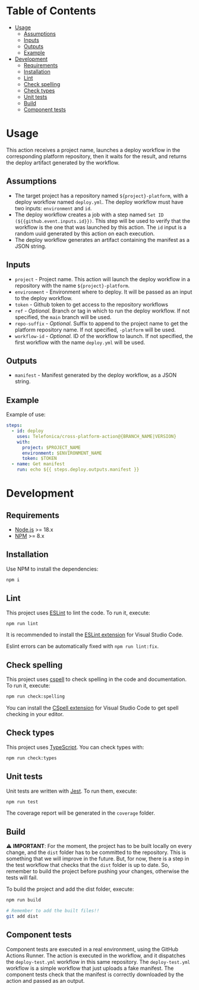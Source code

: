# Table of Contents

* [Usage](#usage)
  * [Assumptions](#assumptions)
  * [Inputs](#inputs)
  * [Outputs](#outputs)
  * [Example](#example)
* [Development](#development)
  * [Requirements](#requirements)
  * [Installation](#installation)
  * [Lint](#lint)
  * [Check spelling](#check-spelling)
  * [Check types](#check-types)
  * [Unit tests](#unit-tests)
  * [Build](#build)
  * [Component tests](#component-tests)


# Usage

This action receives a project name, launches a deploy workflow in the corresponding platform repository, then it waits for the result, and returns the deploy artifact generated by the workflow.

## Assumptions

- The target project has a repository named `${project}-platform`, with a deploy workflow named `deploy.yml`. The deploy workflow must have two inputs: `environment` and `id`.
- The deploy workflow creates a job with a step named `Set ID (${{github.event.inputs.id}})`. This step will be used to verify that the workflow is the one that was launched by this action. The `id` input is a random uuid generated by this action on each execution.
- The deploy workflow generates an artifact containing the manifest as a JSON string.

## Inputs

- `project` - Project name. This action will launch the deploy workflow in a repository with the name `${project}-platform`.
- `environment` - Environment where to deploy. It will be passed as an input to the deploy workflow.
- `token` - Github token to get access to the repository workflows
- `ref` - _Optional_. Branch or tag in which to run the deploy workflow. If not specified, the `main` branch will be used.
- `repo-suffix` - _Optional_. Suffix to append to the project name to get the platform repository name. If not specified, `-platform` will be used.
- `workflow-id` - _Optional_. ID of the workflow to launch. If not specified, the first workflow with the name `deploy.yml` will be used.

## Outputs

- `manifest` - Manifest generated by the deploy workflow, as a JSON string.

## Example

Example of use:

```yaml
steps:
  - id: deploy
    uses: Telefonica/cross-platform-action@{BRANCH_NAME|VERSION}
    with:
      project: $PROJECT_NAME
      environment: $ENVIRONMENT_NAME
      token: $TOKEN
  - name: Get manifest
    run: echo ${{ steps.deploy.outputs.manifest }}
```

# Development

## Requirements

* [Node.js](https://nodejs.org/en/) >= 18.x
* [NPM](https://www.npmjs.com/) >= 8.x

## Installation

Use NPM to install the dependencies:

```bash
npm i
```

## Lint

This project uses [ESLint](https://eslint.org/) to lint the code. To run it, execute:

```sh
npm run lint
```

It is recommended to install the [ESLint extension](https://marketplace.visualstudio.com/items?itemName=dbaeumer.vscode-eslint) for Visual Studio Code.

Eslint errors can be automatically fixed with `npm run lint:fix`.

## Check spelling

This project uses [cspell](https://github.com/streetsidesoftware/cspell) to check spelling in the code and documentation. To run it, execute:

```sh
npm run check:spelling
```

You can install the [CSpell extension](https://marketplace.visualstudio.com/items?itemName=streetsidesoftware.code-spell-checker) for Visual Studio Code to get spell checking in your editor.

## Check types

This project uses [TypeScript](https://www.typescriptlang.org/). You can check types with:

```sh
npm run check:types
```

## Unit tests

Unit tests are written with [Jest](https://jestjs.io/). To run them, execute:

```sh
npm run test
```

The coverage report will be generated in the `coverage` folder.

## Build

⚠️ __IMPORTANT__: For the moment, the project has to be built locally on every change, and the `dist` folder has to be committed to the repository. This is something that we will improve in the future. But, for now, there is a step in the test workflow that checks that the `dist` folder is up to date. So, remember to build the project before pushing your changes, otherwise the tests will fail.

To build the project and add the dist folder, execute:

```sh
npm run build

# Remember to add the built files!!
git add dist
```

## Component tests

Component tests are executed in a real environment, using the GitHub Actions Runner. The action is executed in the workflow, and it dispatches the `deploy-test.yml` workflow in this same repository. The `deploy-test.yml` workflow is a simple workflow that just uploads a fake manifest. The component tests check that the manifest is correctly downloaded by the action and passed as an output.
